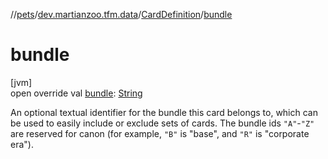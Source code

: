 //[pets](../../../index.md)/[dev.martianzoo.tfm.data](../index.md)/[CardDefinition](index.md)/[bundle](bundle.md)

# bundle

[jvm]\
open override val [bundle](bundle.md): [String](https://kotlinlang.org/api/latest/jvm/stdlib/kotlin/-string/index.html)

An optional textual identifier for the bundle this card belongs to, which can be used to easily include or exclude sets of cards. The bundle ids `"A"`-`"Z"` are reserved for canon (for example, `"B"` is &quot;base&quot;, and `"R"` is &quot;corporate era&quot;).
